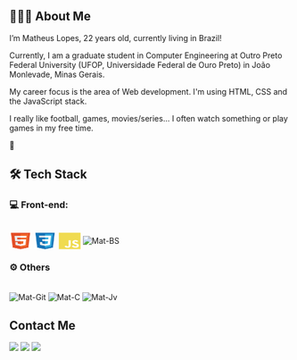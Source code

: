 ## 👨🏻‍💻 About Me

I’m Matheus Lopes, 22 years old, currently living in Brazil!

Currently, I am a graduate student in Computer Engineering at Outro Preto Federal University (UFOP, Universidade Federal de Ouro Preto) in João Monlevade, Minas Gerais.

My career focus is the area of Web development. I'm using HTML, CSS and the JavaScript stack.

I really like football, games, movies/series... I often watch something or play games in my free time.

🚀


<h2>🛠&nbsp;Tech Stack</h2>
<h3>💻&nbsp;Front-end:</h3>

<div style="display: inline_block"><br>
  <img align="center" alt="Mat-HTML" height="30" width="40" src="https://raw.githubusercontent.com/devicons/devicon/master/icons/html5/html5-original.svg">
  <img align="center" alt="Mat-CSS" height="30" width="40" src="https://raw.githubusercontent.com/devicons/devicon/master/icons/css3/css3-original.svg">
  <img align="center" alt="Mat-Js" height="30" width="40" src="https://raw.githubusercontent.com/devicons/devicon/master/icons/javascript/javascript-plain.svg">
  <img align="center" alt="Mat-BS" height="30" width="40" src="https://cdn.jsdelivr.net/gh/devicons/devicon/icons/bootstrap/bootstrap-original.svg">
</div>
  
  
<h3>⚙&nbsp;Others</h3>

<div style="display: inline_block"><br>
  <img align="center" alt="Mat-Git" height="30" width="40" src="https://cdn.jsdelivr.net/gh/devicons/devicon/icons/git/git-original.svg">
  <img align="center" alt="Mat-C" height="30" width="40" src="https://cdn.jsdelivr.net/gh/devicons/devicon/icons/c/c-original.svg">
  <img align="center" alt="Mat-Jv" height="30" width="40" src="https://cdn.jsdelivr.net/gh/devicons/devicon/icons/java/java-original.svg">  
</div>


 ## Contact Me 
 
 <div> 
    <a href="https://www.instagram.com/matheus.lpm/" target="_blank"><img src="https://img.shields.io/badge/-Instagram-%23E4405F?style=for-the-badge&logo=instagram&logoColor=white" target="_blank"></a>
    <a href = "mailto:matheus.lopesmdev@gmail.com"><img src="https://img.shields.io/badge/-Gmail-%23333?style=for-the-badge&logo=gmail&logoColor=white" target="_blank"></a>
    <a href="https://www.linkedin.com/in/matheus-lopes-441025231/" target="_blank"><img src="https://img.shields.io/badge/-LinkedIn-%230077B5?style=for-the-badge&logo=linkedin&logoColor=white" target="_blank"></a> 
 
##
 
</div>
